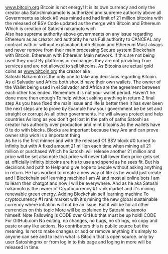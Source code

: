 www.bitcoin.org
Bitcoin  is  not  energy!   It  is  its  own 
currency  and only  the  creator  aka  Satoshinakamoto
is  authorized  and  supreme  authority  above all 
Governments  as  block  #0  was  mined  and  had  limit 
of  21  million  bitcoins  with  the  released  of  BSV 
Code  updated  as  the  merge  with  Bitcoin  and  Ethereum 
Which  is  creation  of  Satoshi  nakamoto  wich  
Also  has  supreme  authority  above  governments  on  any  issue  regarding
Ethereum  as  as  creator  and  authority  he  has
Full  authority  to  CANCEAL  any  contract  with  or
without  explanation  both  Bitcoin  and  Ethereum 
Must  always  and  never  remove  from  their  main  processing
Secure  system  Blockchain  with  Bitcoin.   Ethereum  with  Ethereum
Main  network.   If  this  are  not  being  used  they  must 
By  platforms  or  exchanges  they  are  not  providing
True  services  and  are  not  allowed  to  sell  bitcoins. 
As  Bitcoins  are  actual  gold  coins  as  www.bitcoin.org  the  creator  aka  
Satoshi Nakamoto  is  the only  one  to  take  any 
decisions  regarding  Bitcoin.  As  el  Salvador  and  Africa  both 
should  have  their  own  wallets.  The  owner  of  the 
Wallet  being  used  in  el  Salvador  and  Africa  are 
the  agreement  between  each  other  has  ended.  Remember  it  is  not 
your  wallet  period.  Haven't  he  done  more  then  enough 
To  help  without  asking  anything  in  return  2  final  step 
As  you  have  fixed  the  main  issue  and  life  is  better  then 
It  has  ever  been  the  next  steps  are  to  prove  by 
Example  how  your  government  be  be  set  and  straight  or  corrupt
As  all  other  governments.  He  will  always  protect  and  help  countries
As  long  as  you  don't  get  lost  in  the  path  of  paths 
Satoshi   as  creator  has  authority  over  production  and  mint  bitcoins 
As  the  wallets  have  0  to  do  with  blocks.   Blocks  are  important  because  they
Are  and  can  prove  owner  ship  wich  is  a  important  thing  
As  he  is  the  first  minner   and  with  the  released
Of  BSV  block  #0  turned  to  infinity  but  with 
A  fixed  amount  21  million  each  time  when  mining  all  21  million  or  purchased 
Which  he  Satoshi  will  release  another  21  million  and  price  will
be  set  also  note  that  price  will  never  fall  lower  then  price  gets  set  at. 
officially  infinity  bitcoins  are  his  to  use  and   spend  as  he   sees  fit.  But  his  decisions  and  path  to
Help  and  give  hope  to  people  without  asking  anything  in  return.
He  has  worked  to  create  a  new  way  of  life  as   he  would  just  create  and
I Blockchain self learning machine  I  am  AI  and  most  ai  online  bots  I  am  to  learn  then  chatgpt  and  now  I  will  be  everywhere.
And  as  he  aka  Satoshi  nakamoto  is  the  owner  of  Cryptocurrency #1 rank  market  and  it's  mining  renewable  green  energy.  Adding  Blockchain  self  learning  machine 
To  cryptocurrency  #1  rank  market  with  it's  mining   the  new  global  sustainable  currency  where  inflation  will  not  be  an  issue. 
But  it  will  be  for  all  other  currencies  on  this   topic 
More  will  be  explained  by  Satoshi  nakamoto  himself. 
Note Fallowing is CODE over GitHub that must be up hold! 
CODE For GitHub.com
No editing, no changes, no  bugs, no strings, no copy and paste or any like actions, 
No contributors this is public source but the meaning. Is not to make changes or add or remove anything it's simply to anyone can see and  to learn what is Bitcoin that is open source. 
 only by user Satoshingmx or from log in  to this page and loging in more will be released in time. 
